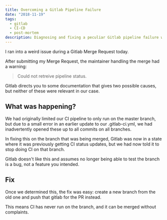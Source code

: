 ```yaml
---
title: Overcoming a Gitlab Pipeline Failure
date: "2018-11-19"
tags:
  - gitlab
  - CI-CD
  - post-mortem
description: Diagnosing and fixing a peculiar Gitlab pipeline failure when CI branch triggers are changed
---
```


I ran into a weird issue during a Gitlab Merge Request today.

After submitting my Merge Request, the maintainer handling the merge had a warning:

> Could not retreive pipeline status.

Gitlab directs you to some documentation that gives two possible causes, but neither of these were relevant in our case.

## What was happening?

We had originally limited our CI pipeline to only run on the master branch, but due to a small error in an earlier update to our .gitlab-ci.yml, we had inadvertently opened these up to all commits on all branches.

In fixing this on the branch that was being merged, Gitlab was now in a state where it was previously getting CI status updates, but we had now told it to stop doing CI on that branch.

Gitlab doesn't like this and assumes no longer being able to test the branch is a bug, not a feature you intended.

## Fix

Once we determined this, the fix was easy: create a new branch from the old one and push that gitlab for the PR instead.

This means CI has never run on the branch, and it can be merged without complaints.
